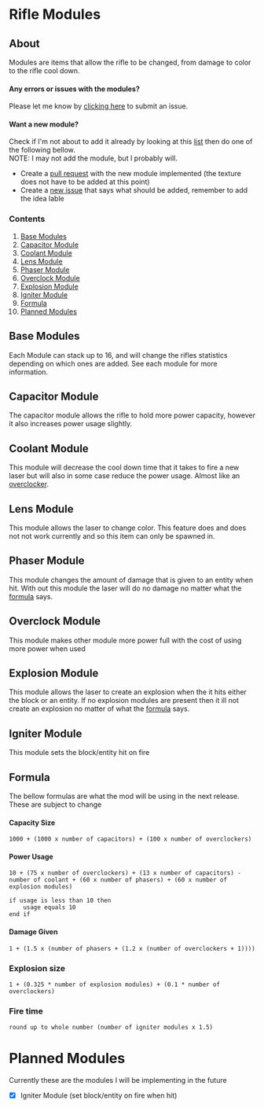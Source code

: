 # Rifle Modules
## About
Modules are items that allow the rifle to be changed, from damage to color to the rifle cool down.

#### Any errors or issues with the modules?
Please let me know by [clicking here](https://github.com/GOGO98901/RorysMod/issues/new) to submit an issue.
#### Want a new module?
Check if I'm not about to add it already by looking at this [list](#planned-modules) then do one of the following bellow.<br>
NOTE: I may not add the module, but I probably will.
- Create a [pull request](https://github.com/GOGO98901/RorysMod/compare) with the new module implemented (the texture does not have to be added at this point)
- Create a [new issue](https://github.com/GOGO98901/RorysMod/issues/new) that says what should be added, remember to add the idea lable

### Contents
1. [Base Modules](#base-modules)
2. [Capacitor Module](#capacitor-module)
3. [Coolant Module](#coolant-module)
4. [Lens Module](#lens-module)
5. [Phaser Module](#phaser-module)
6. [Overclock Module](#overclock-module)
7. [Explosion Module](#explosion-module)
8. [Igniter Module](#igniter-module)
9. [Formula](#formula)
10. [Planned Modules](#planned-modules)

## Base Modules
Each Module can stack up to 16, and will change the rifles statistics depending on which ones are added. See each module for more information.

## Capacitor Module
The capacitor module allows the rifle to hold more power capacity, however it also increases power usage slightly.

## Coolant Module
This module will decrease the cool down time that it takes to fire a new laser but will also in some case reduce the power usage. Almost like an [overclocker](#overclock-module).

## Lens Module
This module allows the laser to change color. This feature does and does not not work currently and so this item can only be spawned in.

## Phaser Module
This module changes the amount of damage that is given to an entity when hit. With out this module the laser will do no damage no matter what the [formula](#damage-given) says.

## Overclock Module
This module makes other module more power full with the cost of using more power when used

## Explosion Module
This module allows the laser to create an explosion when the it hits either the block or an entity. If no explosion modules are present then it ill not create an explosion no matter of what the [formula](#explosion-size) says.

## Igniter Module
This module sets the block/entity hit on fire

## Formula
The bellow formulas are what the mod will be using in the next release. These are subject to change
#### Capacity Size
```
1000 + (1000 x number of capacitors) + (100 x number of overclockers)
```
#### Power Usage
```
10 + (75 x number of overclockers) + (13 x number of capacitors) - number of coolant + (60 x number of phasers) + (60 x number of explosion modules)

if usage is less than 10 then
	usage equals 10
end if
```
#### Damage Given
```
1 + (1.5 x (number of phasers + (1.2 x (number of overclockers + 1))))
```
### Explosion size
```
1 + (0.325 * number of explosion modules) + (0.1 * number of overclockers)
```
### Fire time
```
round up to whole number (number of igniter modules x 1.5)
```
# Planned Modules
Currently these are the modules I will be implementing in the future
- [x] Igniter Module (set block/entity on fire when hit)
